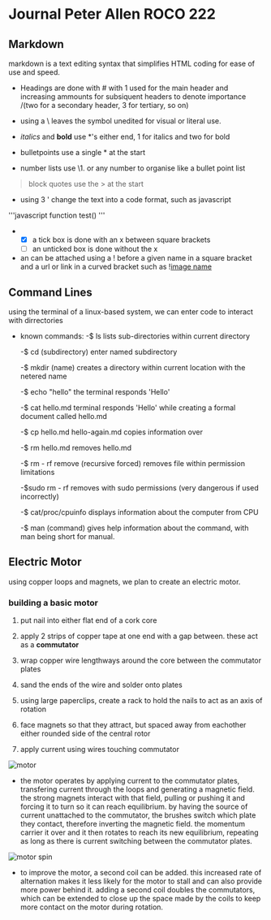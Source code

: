 # Journal Peter Allen ROCO 222

## Markdown
markdown is a text editing syntax that simplifies HTML coding for ease of use and speed.

* Headings are done with \# with 1 used for the main header and increasing ammounts for subsiquent headers to denote importance /(two for a secondary header, 3 for tertiary, so on)

* using a \\ leaves the symbol unedited for visual or literal use.

* *italics* and **bold** use \*'s either end, 1 for italics and two for bold

* bulletpoints use a single \* at the start

* number lists use \1. or any number to organise like a bullet point list

>block
>quotes use the \> at the start

* using 3 \' change the text into a code format, such as javascript

'''javascript
function test()
'''

* -[x] a tick box is done with an x between square brackets
  -[ ] an unticked box is done without the x

* an can be attached using a \! before a given name in a square bracket and a url or link in a curved bracket such as \![image name](/images/image_title.png)




## Command Lines

using the terminal of a linux-based system, we can enter code to interact with dirrectories

* known commands:
    -$ ls                             lists sub-directories within current directory
    
    -$ cd (subdirectory)              enter named subdirectory
    
    -$ mkdir (name)                   creates a directory within current location with the netered name
    
    -$ echo "hello"                   the terminal responds 'Hello'
    
    -$ cat hello.md                   terminal responds 'Hello' while creating a formal document called hello.md
    
    -$ cp hello.md hello-again.md     copies information over
    
    -$ rm hello.md                    removes hello.md
    
    -$ rm - rf                        remove (recursive forced)   removes file within permission limitations
    
    -$sudo rm - rf                    removes with sudo permissions (very dangerous if used incorrectly)
    
    -$ cat/proc/cpuinfo               displays information about the computer from CPU
    
    -$ man (command)                  gives help information about the command, with man being short for manual.


## Electric Motor
using copper loops and magnets, we plan to create an electric motor.

### building a basic motor
1. put nail into either flat end of a cork core

2. apply 2 strips of copper tape at one end with a gap between. these act as a **commutator**

3. wrap copper wire lengthways around the core between the commutator plates

4. sand the ends of the wire and solder onto plates

5. using large paperclips, create a rack to hold the nails to act as an axis of rotation

6. face magnets so that they attract, but spaced away from eachother either rounded side of the central rotor

7. apply current using wires touching commutator

![motor](https://user-images.githubusercontent.com/32262003/34777911-b20a477c-f613-11e7-9549-e796ee3bfa0b.jpg)

* the motor operates by applying current to the commutator plates, transfering current through the loops and generating a magnetic field. the strong magnets interact with that field, pulling or pushing it and forcing it to turn so it can reach equilibrium. by having the source of current unattached to the commutator, the brushes switch which plate they contact, therefore inverting the magnetic field. the momentum carrier it over and it then rotates to reach its new equilibrium, repeating as long as there is current switching between the commutator plates.

![motor spin](https://user-images.githubusercontent.com/32262003/34778485-5ee793cc-f615-11e7-9779-73bbb3c2bf28.gif)

* to improve the motor, a second coil can be added. this increased rate of alternation makes it less likely for the motor to stall and can also provide more power behind it. adding a second coil doubles the commutators, which can be extended to close up the space made by the coils to keep more contact on the motor during rotation.












